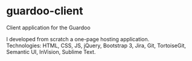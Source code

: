 # guardoo-client
Client application for the Guardoo

I developed from scratch a one-page hosting application.
<br>
Technologies: HTML, CSS, JS, jQuery, Bootstrap 3, Jira, Git, TortoiseGit, Semantic UI, InVision, Sublime Text.
